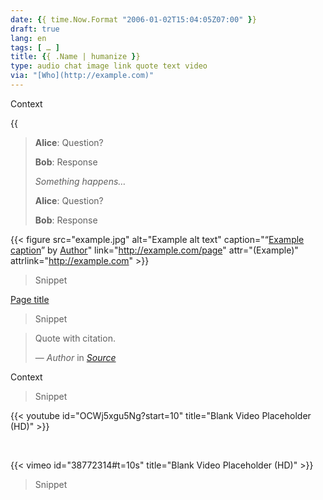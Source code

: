 ```yaml
---
date: {{ time.Now.Format "2006-01-02T15:04:05Z07:00" }}
draft: true
lang: en
tags: [ … ]
title: {{ .Name | humanize }}
type: audio chat image link quote text video
via: "[Who](http://example.com)"
---
```


<!-- audio -->

Context

{{<audio src="example.mp3" caption="Audio test file" title="Audio test file:" >}}

<!-- chat -->

> **Alice**: Question?
>
> **Bob**: Response
>
> *Something happens…*
>
> **Alice**: Question?
>
> **Bob**: Response

<!-- image -->

{{< figure src="example.jpg" alt="Example alt text" caption="“[Example caption](https://example.com/photo)” by [Author](https://example.com/author)" link="http://example.com/page" attr="(Example)" attrlink="http://example.com" >}}

> Snippet

<!-- link -->

[Page title](http://example.com)

> Snippet

<!-- quote -->

> Quote with citation.
>
> — <cite>Author</cite> in <cite>[Source](http://example.com)</cite>

<!-- text -->

Context

> Snippet

<!-- video -->

{{< youtube id="OCWj5xgu5Ng?start=10" title="Blank Video Placeholder (HD)" >}}

&nbsp;

{{< vimeo id="38772314#t=10s" title="Blank Video Placeholder (HD)" >}}

> Snippet
